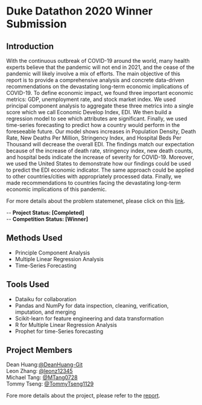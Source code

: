 # Duke Datathon 2020 Winner Submission

## Introduction
With the continuous outbreak of COVID-19 around the world, many health experts believe that the pandemic will not end in 2021, and the cease of the pandemic will likely involve a mix of efforts. The main objective of this report is to provide a comprehensive analysis and concrete data-driven recommendations on the devastating long-term economic implications of COVID-19. To define economic impact, we found three important economic metrics: GDP, unemployment rate, and stock market index. We used principal component analysis to aggregate these three metrics into a single score which we call Economic Develop Index, EDI. We then build a regression model to see which attributes are significant. Finally, we used time-series forecasting to predict how a country would perform in the foreseeable future. Our model shows increases in Population Density, Death Rate, New Deaths Per Million, Stringency Index, and Hospital Beds Per Thousand will decrease the overall EDI. The findings match our expectation because of the increase of death rate, stringency index, new death counts, and hospital beds indicate the increase of severity for COVID-19. Moreover, we used the United States to demonstrate how our findings could be used to predict the EDI economic indicator. The same approach could be applied to other countries/cities with appropriately processed data. Finally, we made recommendations to countries facing the devastating long-term economic implications of this pandemic.

For more details about the problem statemenet, please click on this [link](https://github.com/MTang0728/Duke_Datathon_2020/blob/master/Documents/2020_Duke_Datathon_Problem_Statement.pdf).

-- **Project Status: [Completed]**  <br />
-- **Competition Status: [Winner]**

## Methods Used
- Principle Component Analysis
- Multiple Linear Regression Analysis
- Time-Series Forecasting 

## Tools Used
- Dataiku for collaboration
- Pandas and NumPy for data inspection, cleaning, verification, imputation, and merging
- Scikit-learn for feature engineering and data transformation
- R for Multiple Linear Regression Analysis
- Prophet for time-Series forecasting 

## Project Members
Dean Huang:[@DeanHuang-Git](https://github.com/DeanHuang-Git)   <br />
Leon Zhang: [@leonz12345](https://github.com/leonz12345)   <br />
Michael Tang: [@MTang0728](https://github.com/MTang0728)   <br />
Tommy Tseng: [@TommyTseng1129](https://github.com/TommyTseng1129)   <br />

Fore more details about the project, please refer to the [report]().
